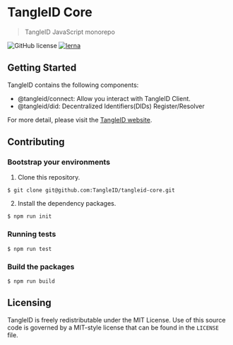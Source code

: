 # TangleID Core
> TangleID JavaScript monorepo

![GitHub license](https://img.shields.io/badge/license-MIT-blue.svg) [![lerna](https://img.shields.io/badge/maintained%20with-lerna-cc00ff.svg)](https://lernajs.io/)

## Getting Started

TangleID contains the following components:
 - @tangleid/connect: Allow you interact with TangleID Client.
 - @tangleid/did: Decentralized Identifiers(DIDs) Register/Resolver

For more detail, please visit the [TangleID website](https://tangleid.github.io/#/).

## Contributing

### Bootstrap your environments

1. Clone this repository.
```shell
$ git clone git@github.com:TangleID/tangleid-core.git
```

2. Install the dependency packages.
```shell
$ npm run init
```

 ### Running tests

 ```shell
 $ npm run test
 ```

 ### Build the packages

 ```shell
 $ npm run build
 ```

## Licensing

TangleID is freely redistributable under the MIT License. Use of this source
code is governed by a MIT-style license that can be found in the `LICENSE` file.
